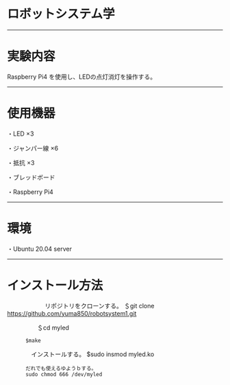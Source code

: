 # ロボットシステム学
--------

# 実験内容
Raspberry Pi4 を使用し、LEDの点灯消灯を操作する。

-------

# 使用機器
・LED ×3

・ジャンパー線 ×6

・抵抗 ×3

・ブレッドボード

・Raspberry Pi4

------

# 環境
・Ubuntu 20.04 server

-------

# インストール方法
　　　　　　
 リポジトリをクローンする。
          ＄git clone https://github.com/yuma850/robotsystem1.git

　　　　　＄cd myled
     
          $make
     
 　　　　インストールする。
          $sudo insmod myled.ko
          
          だれでも使えるゆようｂする。
          sudo chmod 666 /dev/myled
